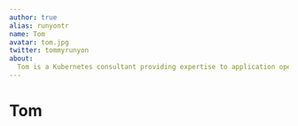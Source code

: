 ```yaml
---
author: true
alias: runyontr
name: Tom
avatar: tom.jpg
twitter: tommyrunyon
about:
  Tom is a Kubernetes consultant providing expertise to application operation teams deploying and running applications in production and expertise to infrastructure teams configuring Kubernetes and building custom extensions to Kubernetes to meet business requirements.
---
```


# Tom

<Author :author="$page.frontmatter" />
